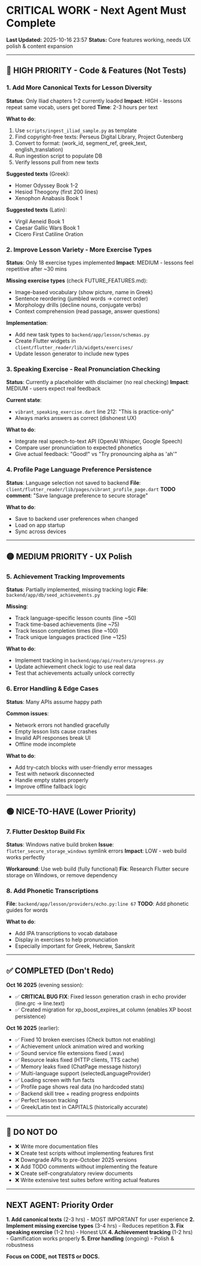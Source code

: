 # CRITICAL WORK - Next Agent Must Complete

**Last Updated:** 2025-10-16 23:57
**Status:** Core features working, needs UX polish & content expansion

---

## 🔴 HIGH PRIORITY - Code & Features (Not Tests)

### 1. Add More Canonical Texts for Lesson Diversity
**Status**: Only Iliad chapters 1-2 currently loaded
**Impact**: HIGH - lessons repeat same vocab, users get bored
**Time**: 2-3 hours per text

**What to do**:
1. Use `scripts/ingest_iliad_sample.py` as template
2. Find copyright-free texts: Perseus Digital Library, Project Gutenberg
3. Convert to format: (work_id, segment_ref, greek_text, english_translation)
4. Run ingestion script to populate DB
5. Verify lessons pull from new texts

**Suggested texts** (Greek):
- Homer Odyssey Book 1-2
- Hesiod Theogony (first 200 lines)
- Xenophon Anabasis Book 1

**Suggested texts** (Latin):
- Virgil Aeneid Book 1
- Caesar Gallic Wars Book 1
- Cicero First Catiline Oration

### 2. Improve Lesson Variety - More Exercise Types
**Status**: Only 18 exercise types implemented
**Impact**: MEDIUM - lessons feel repetitive after ~30 mins

**Missing exercise types** (check FUTURE_FEATURES.md):
- Image-based vocabulary (show picture, name in Greek)
- Sentence reordering (jumbled words → correct order)
- Morphology drills (decline nouns, conjugate verbs)
- Context comprehension (read passage, answer questions)

**Implementation**:
- Add new task types to `backend/app/lesson/schemas.py`
- Create Flutter widgets in `client/flutter_reader/lib/widgets/exercises/`
- Update lesson generator to include new types

### 3. Speaking Exercise - Real Pronunciation Checking
**Status**: Currently a placeholder with disclaimer (no real checking)
**Impact**: MEDIUM - users expect real feedback

**Current state**:
- `vibrant_speaking_exercise.dart` line 212: "This is practice-only"
- Always marks answers as correct (dishonest UX)

**What to do**:
- Integrate real speech-to-text API (OpenAI Whisper, Google Speech)
- Compare user pronunciation to expected phonetics
- Give actual feedback: "Good!" vs "Try pronouncing alpha as 'ah'"

### 4. Profile Page Language Preference Persistence
**Status**: Language selection not saved to backend
**File**: `client/flutter_reader/lib/pages/vibrant_profile_page.dart`
**TODO comment**: "Save language preference to secure storage"

**What to do**:
- Save to backend user preferences when changed
- Load on app startup
- Sync across devices

---

## 🟡 MEDIUM PRIORITY - UX Polish

### 5. Achievement Tracking Improvements
**Status**: Partially implemented, missing tracking logic
**File**: `backend/app/db/seed_achievements.py`

**Missing**:
- Track language-specific lesson counts (line ~50)
- Track time-based achievements (line ~75)
- Track lesson completion times (line ~100)
- Track unique languages practiced (line ~125)

**What to do**:
- Implement tracking in `backend/app/api/routers/progress.py`
- Update achievement check logic to use real data
- Test that achievements actually unlock correctly

### 6. Error Handling & Edge Cases
**Status**: Many APIs assume happy path

**Common issues**:
- Network errors not handled gracefully
- Empty lesson lists cause crashes
- Invalid API responses break UI
- Offline mode incomplete

**What to do**:
- Add try-catch blocks with user-friendly error messages
- Test with network disconnected
- Handle empty states properly
- Improve offline fallback logic

---

## 🟢 NICE-TO-HAVE (Lower Priority)

### 7. Flutter Desktop Build Fix
**Status**: Windows native build broken
**Issue**: `flutter_secure_storage_windows` symlink errors
**Impact**: LOW - web build works perfectly

**Workaround**: Use web build (fully functional)
**Fix**: Research Flutter secure storage on Windows, or remove dependency

### 8. Add Phonetic Transcriptions
**File**: `backend/app/lesson/providers/echo.py:line 67`
**TODO**: Add phonetic guides for words

**What to do**:
- Add IPA transcriptions to vocab database
- Display in exercises to help pronunciation
- Especially important for Greek, Hebrew, Sanskrit

---

## ✅ COMPLETED (Don't Redo)

**Oct 16 2025** (evening session):
- ✅ **CRITICAL BUG FIX**: Fixed lesson generation crash in echo provider (line.grc → line.text)
- ✅ Created migration for xp_boost_expires_at column (enables XP boost persistence)

**Oct 16 2025** (earlier):
- ✅ Fixed 10 broken exercises (Check button not enabling)
- ✅ Achievement unlock animation wired and working
- ✅ Sound service file extensions fixed (.wav)
- ✅ Resource leaks fixed (HTTP clients, TTS cache)
- ✅ Memory leaks fixed (ChatPage message history)
- ✅ Multi-language support (selectedLanguageProvider)
- ✅ Loading screen with fun facts
- ✅ Profile page shows real data (no hardcoded stats)
- ✅ Backend skill tree + reading progress endpoints
- ✅ Perfect lesson tracking
- ✅ Greek/Latin text in CAPITALS (historically accurate)

---

## 🚫 DO NOT DO

- ❌ Write more documentation files
- ❌ Create test scripts without implementing features first
- ❌ Downgrade APIs to pre-October 2025 versions
- ❌ Add TODO comments without implementing the feature
- ❌ Create self-congratulatory review documents
- ❌ Write extensive test suites before writing actual features

---

## NEXT AGENT: Priority Order

**1. Add canonical texts** (2-3 hrs) - MOST IMPORTANT for user experience
**2. Implement missing exercise types** (3-4 hrs) - Reduces repetition
**3. Fix speaking exercise** (1-2 hrs) - Honest UX
**4. Achievement tracking** (1-2 hrs) - Gamification works properly
**5. Error handling** (ongoing) - Polish & robustness

**Focus on CODE, not TESTS or DOCS.**
